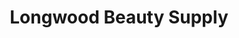 ---
title: "Longwood Beauty Supply"
url: /maple-heights/longwood-beauty-supply/
shop: hairdresser supply
---